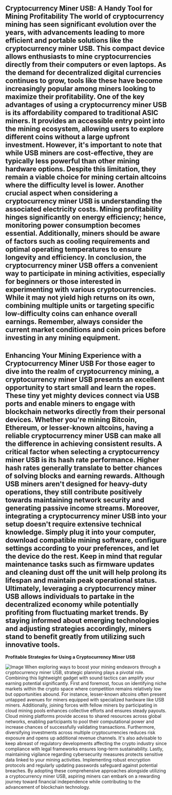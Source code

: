 **Cryptocurrency Miner USB: A Handy Tool for Mining Profitability**
The world of cryptocurrency mining has seen significant evolution over the years, with advancements leading to more efficient and portable solutions like the cryptocurrency miner USB. This compact device allows enthusiasts to mine cryptocurrencies directly from their computers or even laptops. As the demand for decentralized digital currencies continues to grow, tools like these have become increasingly popular among miners looking to maximize their profitability.
One of the key advantages of using a cryptocurrency miner USB is its affordability compared to traditional ASIC miners. It provides an accessible entry point into the mining ecosystem, allowing users to explore different coins without a large upfront investment. However, it's important to note that while USB miners are cost-effective, they are typically less powerful than other mining hardware options. Despite this limitation, they remain a viable choice for mining certain altcoins where the difficulty level is lower.
Another crucial aspect when considering a cryptocurrency miner USB is understanding the associated electricity costs. Mining profitability hinges significantly on energy efficiency; hence, monitoring power consumption becomes essential. Additionally, miners should be aware of factors such as cooling requirements and optimal operating temperatures to ensure longevity and efficiency.
In conclusion, the cryptocurrency miner USB offers a convenient way to participate in mining activities, especially for beginners or those interested in experimenting with various cryptocurrencies. While it may not yield high returns on its own, combining multiple units or targeting specific low-difficulty coins can enhance overall earnings. Remember, always consider the current market conditions and coin prices before investing in any mining equipment.
---
**Enhancing Your Mining Experience with a Cryptocurrency Miner USB**
For those eager to dive into the realm of cryptocurrency mining, a cryptocurrency miner USB presents an excellent opportunity to start small and learn the ropes. These tiny yet mighty devices connect via USB ports and enable miners to engage with blockchain networks directly from their personal devices. Whether you're mining Bitcoin, Ethereum, or lesser-known altcoins, having a reliable cryptocurrency miner USB can make all the difference in achieving consistent results.
A critical factor when selecting a cryptocurrency miner USB is its hash rate performance. Higher hash rates generally translate to better chances of solving blocks and earning rewards. Although USB miners aren't designed for heavy-duty operations, they still contribute positively towards maintaining network security and generating passive income streams.
Moreover, integrating a cryptocurrency miner USB into your setup doesn't require extensive technical knowledge. Simply plug it into your computer, download compatible mining software, configure settings according to your preferences, and let the device do the rest. Keep in mind that regular maintenance tasks such as firmware updates and cleaning dust off the unit will help prolong its lifespan and maintain peak operational status.
Ultimately, leveraging a cryptocurrency miner USB allows individuals to partake in the decentralized economy while potentially profiting from fluctuating market trends. By staying informed about emerging technologies and adjusting strategies accordingly, miners stand to benefit greatly from utilizing such innovative tools.
---
**Profitable Strategies for Using a Cryptocurrency Miner USB**

![Image](https://github.com/user-attachments/assets/4a25d116-2220-4385-b08e-f287af8fcbc4)
When exploring ways to boost your mining endeavors through a cryptocurrency miner USB, strategic planning plays a pivotal role. Combining this lightweight gadget with sound tactics can amplify your earning potential significantly. First and foremost, focus on identifying niche markets within the crypto space where competition remains relatively low but opportunities abound. For instance, lesser-known altcoins often present untapped avenues for miners equipped with specialized hardware like USB miners.
Additionally, joining forces with fellow miners by participating in cloud mining pools enhances collective efforts and ensures steady payouts. Cloud mining platforms provide access to shared resources across global networks, enabling participants to pool their computational power and increase chances of successfully validating transactions. Furthermore, diversifying investments across multiple cryptocurrencies reduces risk exposure and opens up additional revenue channels.
It's also advisable to keep abreast of regulatory developments affecting the crypto industry since compliance with legal frameworks ensures long-term sustainability. Lastly, maintaining vigilance regarding cybersecurity measures protects sensitive data linked to your mining activities. Implementing robust encryption protocols and regularly updating passwords safeguard against potential breaches.
By adopting these comprehensive approaches alongside utilizing a cryptocurrency miner USB, aspiring miners can embark on a rewarding journey toward financial independence while contributing to the advancement of blockchain technology.
